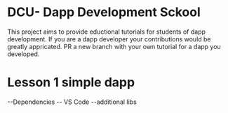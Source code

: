 # DCU- Dapp Development Sckool
This project aims to provide eductional tutorials for students of dapp development.  If you are a dapp developer your contributions would be greatly appricated.  PR a new branch with your own tutorial for a dapp you developed.

# Lesson 1 simple dapp
--Dependencies
-- VS Code
--additional libs
